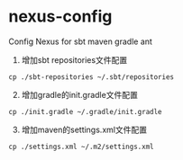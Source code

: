 # nexus-config
Config Nexus for sbt maven gradle ant

1. 增加sbt repositories文件配置
```
cp ./sbt-repositories ~/.sbt/repositories
```
2. 增加gradle的init.gradle文件配置
```
cp ./init.gradle ~/.gradle/init.gradle
```
3. 增加maven的settings.xml文件配置
```
cp ./settings.xml ~/.m2/settings.xml
```
